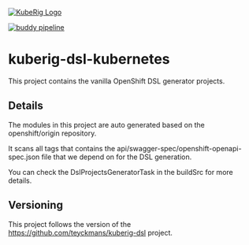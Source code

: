 [![KubeRig Logo](https://github.com/teyckmans/kuberig/blob/master/docs/images/website_logo_transparent_background.png)](https://github.com/teyckmans/kuberig)

[![buddy pipeline](https://app.buddy.works/rigeldev/kuberig-dsl-openshift/pipelines/pipeline/281755/badge.svg?token=510082a4eefd24375f16aca82e81379d132451ac153bd488e8d7f5ed0f31311e "buddy pipeline")](https://app.buddy.works/rigeldev/kuberig-dsl-openshift/pipelines/pipeline/281755)

# kuberig-dsl-kubernetes

This project contains the vanilla OpenShift DSL generator projects.

## Details

The modules in this project are auto generated based on the openshift/origin repository.

It scans all tags that contains the api/swagger-spec/openshift-openapi-spec.json file that we depend on for the DSL generation.

You can check the DslProjectsGeneratorTask in the buildSrc for more details.

## Versioning

This project follows the version of the https://github.com/teyckmans/kuberig-dsl project.